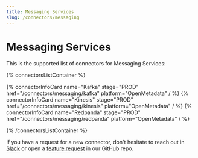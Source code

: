 ```yaml
---
title: Messaging Services
slug: /connectors/messaging
---
```


# Messaging Services

This is the supported list of connectors for Messaging Services:

{% connectorsListContainer %}

{% connectorInfoCard name="Kafka" stage="PROD" href="/connectors/messaging/kafka" platform="OpenMetadata" / %}
{% connectorInfoCard name="Kinesis" stage="PROD" href="/connectors/messaging/kinesis" platform="OpenMetadata" / %}
{% connectorInfoCard name="Redpanda" stage="PROD" href="/connectors/messaging/redpanda" platform="OpenMetadata" / %}

{% /connectorsListContainer %}

If you have a request for a new connector, don't hesitate to reach out in [Slack](https://slack.open-metadata.org/) or
open a [feature request](https://github.com/open-metadata/OpenMetadata/issues/new/choose) in our GitHub repo.
